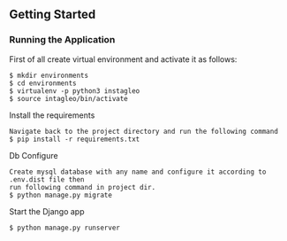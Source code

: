 ## Getting Started
### Running the Application


First of all create virtual environment and activate it as follows:
```
$ mkdir environments
$ cd environments
$ virtualenv -p python3 instagleo
$ source intagleo/bin/activate
```

Install the requirements
```
Navigate back to the project directory and run the following command
$ pip install -r requirements.txt
```

Db Configure
```
Create mysql database with any name and configure it according to .env.dist file then
run following command in project dir.
$ python manage.py migrate
```

Start the Django app
```
$ python manage.py runserver
```
